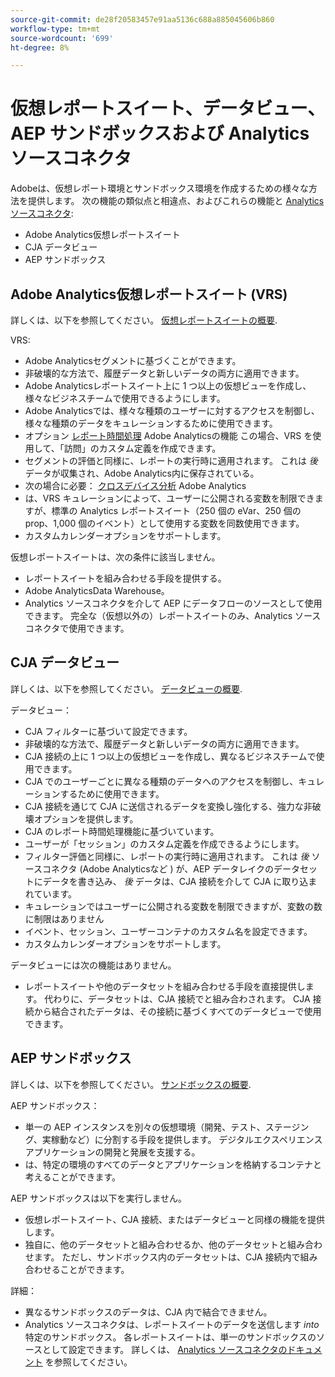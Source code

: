 ```yaml
---
source-git-commit: de28f20583457e91aa5136c688a885045606b860
workflow-type: tm+mt
source-wordcount: '699'
ht-degree: 8%

---
```

# 仮想レポートスイート、データビュー、AEP サンドボックスおよび Analytics ソースコネクタ

Adobeは、仮想レポート環境とサンドボックス環境を作成するための様々な方法を提供します。 次の機能の類似点と相違点、およびこれらの機能と [Analytics ソースコネクタ](https://experienceleague.adobe.com/docs/experience-platform/sources/ui-tutorials/create/adobe-applications/analytics.html?lang=ja):

* Adobe Analytics仮想レポートスイート
* CJA データビュー
* AEP サンドボックス

## Adobe Analytics仮想レポートスイート (VRS)

詳しくは、以下を参照してください。 [仮想レポートスイートの概要](https://experienceleague.adobe.com/docs/analytics/components/virtual-report-suites/vrs-about.html?lang=ja).

VRS:

* Adobe Analyticsセグメントに基づくことができます。
* 非破壊的な方法で、履歴データと新しいデータの両方に適用できます。
* Adobe Analyticsレポートスイート上に 1 つ以上の仮想ビューを作成し、様々なビジネスチームで使用できるようにします。
* Adobe Analyticsでは、様々な種類のユーザーに対するアクセスを制御し、様々な種類のデータをキュレーションするために使用できます。
* オプション [レポート時間処理](https://experienceleague.adobe.com/docs/analytics/components/virtual-report-suites/vrs-report-time-processing.html?lang=en) Adobe Analyticsの機能 この場合、VRS を使用して、「訪問」のカスタム定義を作成できます。
* セグメントの評価と同様に、レポートの実行時に適用されます。 これは _後_ データが収集され、Adobe Analytics内に保存されている。
* 次の場合に必要： [クロスデバイス分析](https://experienceleague.adobe.com/docs/analytics/components/cda/overview.html?lang=ja) Adobe Analytics
* は、VRS キュレーションによって、ユーザーに公開される変数を制限できますが、標準の Analytics レポートスイート（250 個の eVar、250 個の prop、1,000 個のイベント）として使用する変数を同数使用できます。
* カスタムカレンダーオプションをサポートします。

仮想レポートスイートは、次の条件に該当しません。

* レポートスイートを組み合わせる手段を提供する。
* Adobe AnalyticsData Warehouse。
* Analytics ソースコネクタを介して AEP にデータフローのソースとして使用できます。 完全な（仮想以外の）レポートスイートのみ、Analytics ソースコネクタで使用できます。


## CJA データビュー

詳しくは、以下を参照してください。 [データビューの概要](https://experienceleague.adobe.com/docs/analytics-platform/using/cja-dataviews/data-views.html?lang=ja).

データビュー：

* CJA フィルターに基づいて設定できます。
* 非破壊的な方法で、履歴データと新しいデータの両方に適用できます。
* CJA 接続の上に 1 つ以上の仮想ビューを作成し、異なるビジネスチームで使用できます。
* CJA でのユーザーごとに異なる種類のデータへのアクセスを制御し、キュレーションするために使用できます。
* CJA 接続を通じて CJA に送信されるデータを変換し強化する、強力な非破壊オプションを提供します。
* CJA のレポート時間処理機能に基づいています。
* ユーザーが「セッション」のカスタム定義を作成できるようにします。
* フィルター評価と同様に、レポートの実行時に適用されます。 これは _後_ ソースコネクタ (Adobe Analyticsなど ) が、AEP データレイクのデータセットにデータを書き込み、 _後_ データは、CJA 接続を介して CJA に取り込まれています。
* キュレーションではユーザーに公開される変数を制限できますが、変数の数に制限はありません
* イベント、セッション、ユーザーコンテナのカスタム名を設定できます。
* カスタムカレンダーオプションをサポートします。

データビューには次の機能はありません。

* レポートスイートや他のデータセットを組み合わせる手段を直接提供します。 代わりに、データセットは、CJA 接続でと組み合わされます。 CJA 接続から結合されたデータは、その接続に基づくすべてのデータビューで使用できます。

## AEP サンドボックス

詳しくは、以下を参照してください。 [サンドボックスの概要](https://experienceleague.adobe.com/docs/experience-platform/sandbox/home.html?lang=ja).

AEP サンドボックス：

* 単一の AEP インスタンスを別々の仮想環境（開発、テスト、ステージング、実稼動など）に分割する手段を提供します。 デジタルエクスペリエンスアプリケーションの開発と発展を支援する。
* は、特定の環境のすべてのデータとアプリケーションを格納するコンテナと考えることができます。

AEP サンドボックスは以下を実行しません。

* 仮想レポートスイート、CJA 接続、またはデータビューと同様の機能を提供します。
* 独自に、他のデータセットと組み合わせるか、他のデータセットと組み合わせます。 ただし、サンドボックス内のデータセットは、CJA 接続内で組み合わせることができます。

詳細：

* 異なるサンドボックスのデータは、CJA 内で結合できません。
* Analytics ソースコネクタは、レポートスイートのデータを送信します _into_ 特定のサンドボックス。 各レポートスイートは、単一のサンドボックスのソースとして設定できます。 詳しくは、 [Analytics ソースコネクタのドキュメント](https://experienceleague.adobe.com/docs/experience-platform/sources/ui-tutorials/create/adobe-applications/analytics.html?lang=en) を参照してください。